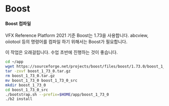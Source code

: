 # Boost

#### Boost 컴파일
VFX Reference Platform 2021 기준 Boost는 1.73을 사용합니다.
abcview, oiiotool 등의 명령어를 컴파일 하기 위해서는 Boost가 필요합니다.

이 작업은 오래걸립니다. 수업 초반에 진행하는 것이 좋습니다.

```bash
cd ~/app
wget https://sourceforge.net/projects/boost/files/boost/1.73.0/boost_1_73_0.tar.gz
tar -zxvf boost_1_73_0.tar.gz
rm boost_1_73_0.tar.gz
mv boost_1_73_0 boost_1_73_0_src
mkdir boost_1_73_0
cd boost_1_73_0_src
./bootstrap.sh --prefix=$HOME/app/boost_1_73_0
./b2 install
```